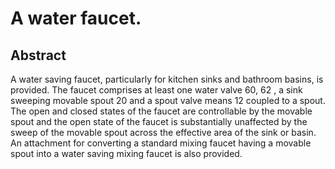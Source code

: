 # A water faucet.

## Abstract
A water saving faucet, particularly for kitchen sinks and bathroom basins, is provided. The faucet comprises at least one water valve 60, 62 , a sink sweeping movable spout 20 and a spout valve means 12 coupled to a spout. The open and closed states of the faucet are controllable by the movable spout and the open state of the faucet is substantially unaffected by the sweep of the movable spout across the effective area of the sink or basin. An attachment for converting a standard mixing faucet having a movable spout into a water saving mixing faucet is also provided.